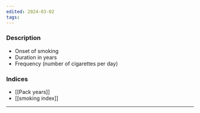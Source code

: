 ```yaml
---
edited: 2024-03-02
tags:
---
```

### Description
- Onset of smoking
- Duration in years
- Frequency (number of cigarettes per day)
### Indices
- [[Pack years]]
- [[smoking index]] 

---
